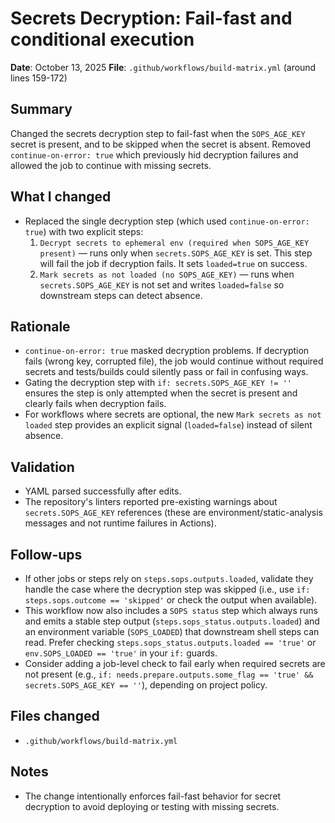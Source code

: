 # Secrets Decryption: Fail-fast and conditional execution

**Date**: October 13, 2025
**File**: `.github/workflows/build-matrix.yml` (around lines 159-172)

## Summary

Changed the secrets decryption step to fail-fast when the `SOPS_AGE_KEY` secret is present, and to be skipped when the secret is absent. Removed `continue-on-error: true` which previously hid decryption failures and allowed the job to continue with missing secrets.

## What I changed

- Replaced the single decryption step (which used `continue-on-error: true`) with two explicit steps:
  1. `Decrypt secrets to ephemeral env (required when SOPS_AGE_KEY present)` — runs only when `secrets.SOPS_AGE_KEY` is set. This step will fail the job if decryption fails. It sets `loaded=true` on success.
  2. `Mark secrets as not loaded (no SOPS_AGE_KEY)` — runs when `secrets.SOPS_AGE_KEY` is not set and writes `loaded=false` so downstream steps can detect absence.

## Rationale

- `continue-on-error: true` masked decryption problems. If decryption fails (wrong key, corrupted file), the job would continue without required secrets and tests/builds could silently pass or fail in confusing ways.
- Gating the decryption step with `if: secrets.SOPS_AGE_KEY != ''` ensures the step is only attempted when the secret is present and clearly fails when decryption fails.
- For workflows where secrets are optional, the new `Mark secrets as not loaded` step provides an explicit signal (`loaded=false`) instead of silent absence.

## Validation

- YAML parsed successfully after edits.
- The repository's linters reported pre-existing warnings about `secrets.SOPS_AGE_KEY` references (these are environment/static-analysis messages and not runtime failures in Actions).

## Follow-ups

- If other jobs or steps rely on `steps.sops.outputs.loaded`, validate they handle the case where the decryption step was skipped (i.e., use `if: steps.sops.outcome == 'skipped'` or check the output when available).
- This workflow now also includes a `SOPS status` step which always runs and emits a stable step output (`steps.sops_status.outputs.loaded`) and an environment variable (`SOPS_LOADED`) that downstream shell steps can read. Prefer checking `steps.sops_status.outputs.loaded == 'true'` or `env.SOPS_LOADED == 'true'` in your `if:` guards.
- Consider adding a job-level check to fail early when required secrets are not present (e.g., `if: needs.prepare.outputs.some_flag == 'true' && secrets.SOPS_AGE_KEY == ''`), depending on project policy.

## Files changed

- `.github/workflows/build-matrix.yml`

## Notes

- The change intentionally enforces fail-fast behavior for secret decryption to avoid deploying or testing with missing secrets.
